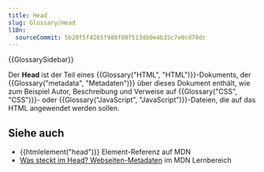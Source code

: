 ```yaml
---
title: Head
slug: Glossary/Head
l10n:
  sourceCommit: 5b20f5f4265f988f80f513db0e4b35c7e0cd70dc
---
```


{{GlossarySidebar}}

Der **Head** ist der Teil eines {{Glossary("HTML", "HTML")}}-Dokuments, der {{Glossary("metadata", "Metadaten")}} über dieses Dokument enthält, wie zum Beispiel Autor, Beschreibung und Verweise auf {{Glossary("CSS", "CSS")}}- oder {{Glossary("JavaScript", "JavaScript")}}-Dateien, die auf das HTML angewendet werden sollen.

## Siehe auch

- {{htmlelement("head")}} Element-Referenz auf MDN
- [Was steckt im Head? Webseiten-Metadaten](/de/docs/Learn_web_development/Core/Structuring_content/Webpage_metadata) im MDN Lernbereich
